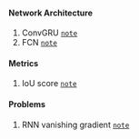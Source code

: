 #### Network Architecture

1. ConvGRU	[`note`](./ConvGRU/ConvGRU.md)
2. FCN [`note`](./FCN/FCN.md)

#### Metrics

1. IoU score [`note`](<https://github.com/jjjjchen/Notes/tree/master/Others/IoU>)

#### Problems

1. RNN vanishing gradient  [`note`](https://github.com/jjjjchen/Notes/tree/master/Others/RNN%20vanishing%20gradient)